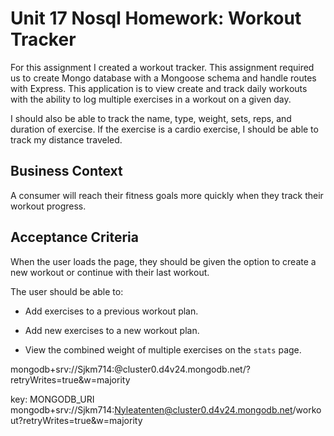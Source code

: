 # Unit 17 Nosql Homework: Workout Tracker

For this assignment I created a workout tracker. This assignment required us to create Mongo database with a Mongoose schema and handle routes with Express. This application is to view create and track daily workouts with the ability to log multiple exercises in a workout on a given day. 

 I should also be able to track the name, type, weight, sets, reps, and duration of exercise. If the exercise is a cardio exercise, I should be able to track my distance traveled.

## Business Context

A consumer will reach their fitness goals more quickly when they track their workout progress.

## Acceptance Criteria

When the user loads the page, they should be given the option to create a new workout or continue with their last workout.

The user should be able to:

  * Add exercises to a previous workout plan.

  * Add new exercises to a new workout plan.

  * View the combined weight of multiple exercises on the `stats` page.





mongodb+srv://Sjkm714:<password>@cluster0.d4v24.mongodb.net/<dbname>?retryWrites=true&w=majority

key: MONGODB_URI
mongodb+srv://Sjkm714:Nyleatenten@cluster0.d4v24.mongodb.net/workout?retryWrites=true&w=majority